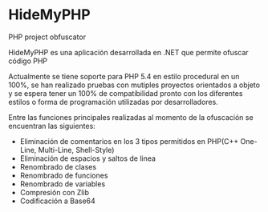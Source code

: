 HideMyPHP
=========

PHP project obfuscator

HideMyPHP es una aplicación desarrollada en .NET que permite ofuscar código PHP

Actualmente se tiene soporte para PHP 5.4 en estilo procedural en un 100%, se han realizado pruebas con mutiples proyectos orientados a objeto y se espera tener un 100% de compatibilidad pronto con los diferentes estilos o forma de programación utilizadas por desarrolladores.

Entre las funciones principales realizadas al momento de la ofuscación se encuentran las siguientes:

- Eliminación de comentarios en los 3 tipos permitidos en PHP(C++ One-Line, Multi-Line, Shell-Style)
- Eliminación de espacios y saltos de linea
- Renombrado de clases
- Renombrado de funciones
- Renombrado de variables
- Compresión con Zlib
- Codificación a Base64
